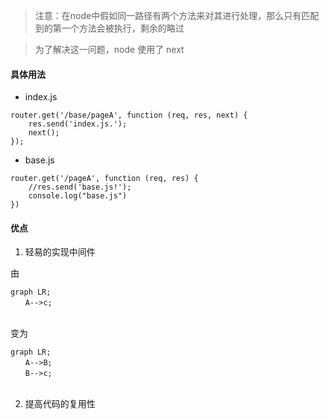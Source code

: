 > 注意：在node中假如同一路径有两个方法来对其进行处理，那么只有匹配到的第一个方法会被执行，剩余的略过

> 为了解决这一问题，node
使用了 next

#### 具体用法

- index.js
```
router.get('/base/pageA', function (req, res, next) {  
    res.send('index.js.');  
    next();  
});  

```

- base.js
```
router.get('/pageA', function (req, res) {  
    //res.send('base.js!');  
    console.log("base.js")  
})  

```


#### 优点

1. 轻易的实现中间件

由

```
graph LR;  
　　A-->c;   
　　
```
变为

```
graph LR;  
　　A-->B;   
　　B-->c;  
　　
```

2. 提高代码的复用性
